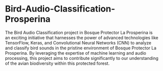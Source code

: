 # Bird-Audio-Classification-Prosperina
 The Bird Audio Classification project in Bosque Protector La Prosperina is an exciting initiative that harnesses the power of advanced technologies like TensorFlow, Keras, and Convolutional Neural Networks (CNN) to analyze and classify bird sounds in the pristine environment of Bosque Protector La Prosperina. By leveraging the expertise of machine learning and audio processing, this project aims to contribute significantly to our understanding of the avian biodiversity within this protected forest.
